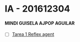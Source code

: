 # IA - 201612304

#### MINDI GUISELA AJPOP AGUILAR

- [ ] [Tarea 1 Reflex agent](https://mindiajpop.github.io/IA/01_reflex_agent.html)



